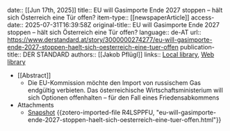 date:: [[Jun 17th, 2025]]
title:: EU will Gasimporte Ende 2027 stoppen – hält sich Österreich eine Tür offen?
item-type:: [[newspaperArticle]]
access-date:: 2025-07-31T16:39:58Z
original-title:: EU will Gasimporte Ende 2027 stoppen – hält sich Österreich eine Tür offen?
language:: de-AT
url:: https://www.derstandard.at/story/3000000274277/eu-will-gasimporte-ende-2027-stoppen-haelt-sich-oesterreich-eine-tuer-offen
publication-title:: DER STANDARD
authors:: [[Jakob Pflügl]]
links:: [Local library](zotero://select/library/items/JMJ5ESS6), [Web library](https://www.zotero.org/users/46463/items/JMJ5ESS6)

- [[Abstract]]
	- Die EU-Kommission möchte den Import von russischem Gas endgültig verbieten. Das österreichische Wirtschaftsministerium will sich Optionen offenhalten – für den Fall eines Friedensabkommens
- Attachments
	- [Snapshot](https://www.derstandard.at/story/3000000274277/eu-will-gasimporte-ende-2027-stoppen-haelt-sich-oesterreich-eine-tuer-offen) {{zotero-imported-file R4LSPPFU, "eu-will-gasimporte-ende-2027-stoppen-haelt-sich-oesterreich-eine-tuer-offen.html"}}